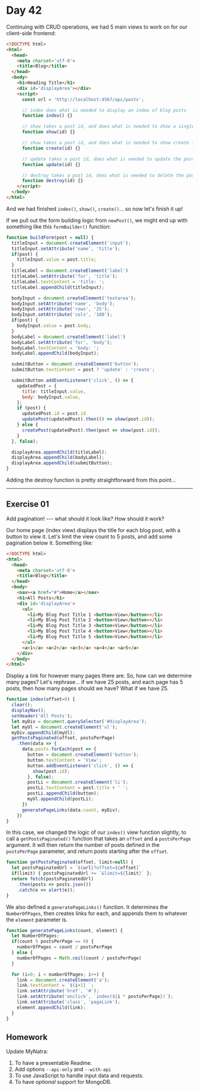# Day 42  

  Continuing with CRUD operations, we had 5 main views to work on for our client-side frontend: 

```html
<!DOCTYPE html>
<html>
  <head>
    <meta charset='utf-8'>
    <title>Blog</title>
  </head>
  <body>
    <h1>Heading Title</h1>
    <div id='displayArea'></div>
    <script>
      const url = 'http://localhost:4567/api/posts';

      // index does what is needed to display an index of blog posts
      function index() {}

      // show takes a post id, and does what is needed to show a single blog post
      function show(id) {}

      // show takes a post id, and does what is needed to show create inputs for a single blog post
      function create(id) {}

      // update takes a post id, does what is needed to update the post, then 'redirects' to show
      function update(id) {}

      // destroy takes a post id, does what is needed to delete the post, then 'redirects' to index
      function destroy(id) {}
    </script>
  </body>
</html>
```
  
And we had finished `index()`, `show()`, `create()`... so now let's finish it up!  
  
If we pull out the form building logic from `newPost()`, we might end up with something like this `formBuilder()` function:  
```javascript
function buildForm(post = null) {
  titleInput = document.createElement('input');
  titleInput.setAttribute('name', 'title');
  if(post) {
    titleInput.value = post.title;
  }
  titleLabel = document.createElement('label')
  titleLabel.setAttribute('for', 'title');
  titleLabel.textContent = 'title: ';
  titleLabel.appendChild(titleInput);

  bodyInput = document.createElement('textarea');
  bodyInput.setAttribute('name', 'body');
  bodyInput.setAttribute('rows', '25');
  bodyInput.setAttribute('cols', '100');
  if(post) {
    bodyInput.value = post.body;
  }
  bodyLabel = document.createElement('label')
  bodyLabel.setAttribute('for', 'body');
  bodyLabel.textContent = 'body: ';
  bodyLabel.appendChild(bodyInput);

  submitButton = document.createElement('button');
  submitButton.textContent = post ? 'update' : 'create';

  submitButton.addEventListener('click', () => {
    updatedPost = {
      title: titleInput.value,
      body: bodyInput.value,
    };
    if (post) {
      updatedPost.id = post.id
      updatePost(updatedPost).then(() => show(post.id));
    } else {
      createPost(updatedPost).then(post => show(post.id));
    }
  }, false);

  displayArea.appendChild(titleLabel);
  displayArea.appendChild(bodyLabel);
  displayArea.appendChild(submitButton);
}
```

Adding the destroy function is pretty straightforward from this point...  
  
---

## Exercise 01  
  
Add pagination! --- what should it look like? How should it work?

Our home page (index view) displays the title for each blog post, with a button to view it. Let's limit the view count to 5 posts, and add some pagination below it. Something like:  
  
```html
<!DOCTYPE html>
<html>
  <head>
    <meta charset='utf-8'>
    <title>Blog</title>
  </head>
  <body>
    <nav><a href="#">Home</a></nav>
    <h1>All Posts</h1>
    <div id='displayArea'>
      <ul>
        <li>My Blog Post Title 1 <button>View</button></li>
        <li>My Blog Post Title 2 <button>View</button></li>
        <li>My Blog Post Title 3 <button>View</button></li>
        <li>My Blog Post Title 4 <button>View</button></li>
        <li>My Blog Post Title 5 <button>View</button></li>
      </ul>
      <a>1</a> <a>2</a> <a>3</a> <a>4</a> <a>5</a>
    </div>
  </body>
</html>
```
Display a link for however many pages there are. So, how can we determine many pages? Let's rephrase... if we have 25 posts, and each page has 5 posts, then how many pages should we have? What if we have 25.

```javascript
function index(offset=0) {
  clear();
  displayNav();
  setHeader('All Posts');
  let myDiv = document.querySelector('#displayArea');
  let myUl = document.createElement('ul');
  myDiv.appendChild(myUl);
  getPostsPaginated(offset, postsPerPage)
    .then(data => {
      data.posts.forEach(post => {
        button = document.createElement('button');
        button.textContent = 'View';
        button.addEventListener('click', () => {
          show(post.id);
        }, false);
        postLi = document.createElement('li');
        postLi.textContent = post.title + ' ';
        postLi.appendChild(button);
        myUl.appendChild(postLi);
      })
      generatePageLinks(data.count, myDiv);
    })
}
```
In this case, we changed the logic of our `index()` view function slightly, to call a `getPostsPaginated()` function that takes an `offset` and a `postsPerPage` argument. It will then return the number of posts defined in the `postsPerPage` parameter, and return posts starting after the `offset`.
```javascript
function getPostsPaginated(offset, limit=null) {
  let postsPaginatedUrl = `${url}?offset=${offset}`
  if(limit) { postsPaginatedUrl += `&limit=${limit}` };
  return fetch(postsPaginatedUrl)
    .then(posts => posts.json())
    .catch(e => alert(e));
}
```  
  
We also defined a `generatePageLinks()` function. It determines the `NumberOfPages`, then creates links for each, and appends them to whatever the `element` parameter is.
```javascript
function generatePageLinks(count, element) {
  let NumberOfPages;
  if(count % postsPerPage == 0) {
    numberOfPages = count / postsPerPage
  } else {
    numberOfPages = Math.ceil(count / postsPerPage)
  } 

  for (i=0; i < numberOfPages; i++) {
    link = document.createElement('a');
    link.textContent = `${i+1} `;
    link.setAttribute('href', '#');
    link.setAttribute('onclick', `index(${i * postsPerPage})`);
    link.setAttribute('class', 'pageLink');
    element.appendChild(link);
  }
} 
```

## Homework  
  
Update MyNatra:  

1. To have a presentable Readme.
2. Add options `--api-only` and `--with-api`
3. To use JavaScript to handle input data and requests.
4. To have _optional_ support for MongoDB.
  
